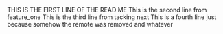 THIS IS THE FIRST LINE OF THE READ ME
This is the second line from feature_one 
This is the third line from tacking next
This is a fourth line just because somehow the remote was removed and whatever
